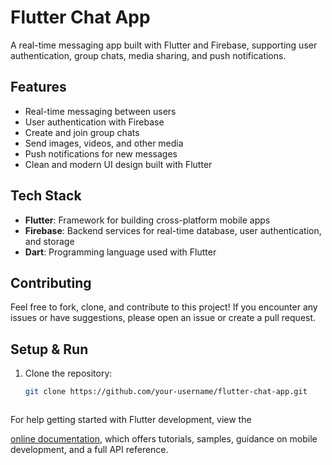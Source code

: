 
# Flutter Chat App

A real-time messaging app built with Flutter and Firebase, supporting user authentication, group chats, media sharing, and push notifications.

## Features

- Real-time messaging between users
- User authentication with Firebase
- Create and join group chats
- Send images, videos, and other media
- Push notifications for new messages
- Clean and modern UI design built with Flutter

## Tech Stack

- **Flutter**: Framework for building cross-platform mobile apps
- **Firebase**: Backend services for real-time database, user authentication, and storage
- **Dart**: Programming language used with Flutter

## Contributing
Feel free to fork, clone, and contribute to this project! If you encounter any issues or have suggestions, please open an issue or create a pull request.

## Setup & Run

1. Clone the repository:
   ```bash
   git clone https://github.com/your-username/flutter-chat-app.git



For help getting started with Flutter development, view the

[online documentation](https://docs.flutter.dev/), which offers tutorials,
samples, guidance on mobile development, and a full API reference.
